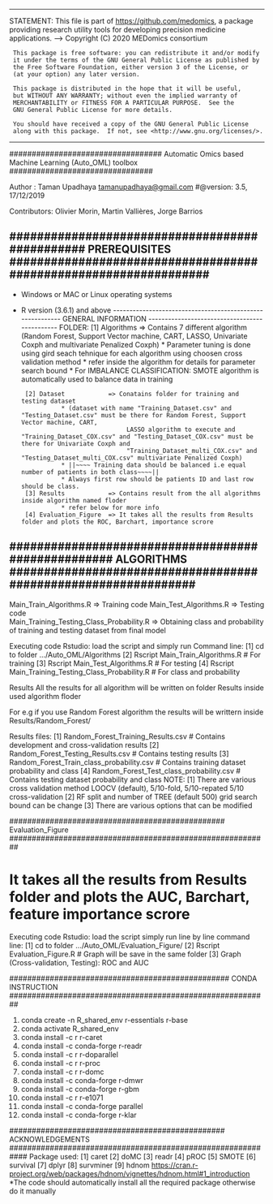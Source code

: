 --------------------------------------------------------------------------
 STATEMENT:
 This file is part of <https://github.com/medomics>, a package providing 
 research utility tools for developing precision medicine applications.
 --> Copyright (C) 2020  MEDomics consortium

     This package is free software: you can redistribute it and/or modify
     it under the terms of the GNU General Public License as published by
     the Free Software Foundation, either version 3 of the License, or
     (at your option) any later version.

     This package is distributed in the hope that it will be useful,
     but WITHOUT ANY WARRANTY; without even the implied warranty of
     MERCHANTABILITY or FITNESS FOR A PARTICULAR PURPOSE.  See the
     GNU General Public License for more details.
 
     You should have received a copy of the GNU General Public License
     along with this package.  If not, see <http://www.gnu.org/licenses/>.

-----------------------------------------------------------------------------------------------------------------------------
################################## Automatic Omics based Machine Learning (Auto_OML) toolbox ################################

Author   : Taman Upadhaya <tamanupadhaya@gmail.com>
#@version: 3.5, 17/12/2019

Contributors: Olivier Morin, Martin Vallières, Jorge Barrios


############################################### PREREQUISITES #################################################################
------------------------------------------------------------------------------------------------------------------------------
* Windows or MAC or Linux operating systems
* R version (3.6.1) and above
---------------------------------------------------------- GENERAL INFORMATION ----------------------------------------------
FOLDER:
       [1] Algorithms         => Contains 7 different algorithm (Random Forest, Support Vector machine, CART, LASSO, Univariate Coxph and multivariate Penalized Coxph)
                                 * Parameter tuning is done using gird seach tehnique for each algorithm using choosen cross validation method
				 * refer inside the algorithm for details for parameter search bound
                                 * For IMBALANCE CLASSIFICATION: SMOTE algorithm is automatically used to balance data in training 
 
       [2] Dataset            => Conatains folder for training and testing dataset 
				 * (dataset with name "Training_Dataset.csv" and "Testing_Dataset.csv" must be there for Random Forest, Support Vector machine, CART, 
                                   LASSO algorithm to execute and "Training_Dataset_COX.csv" and "Testing_Dataset_COX.csv" must be there for Univariate Coxph and 
                                   "Training_Dataset_multi_COX.csv" and "Testing_Dataset_multi_COX.csv" multivariate Penalized Coxph)
				 * ||~~~~ Training data should be balanced i.e equal number of patients in both class~~~~||
				 * Always first row should be patients ID and last row should be class.
       [3] Results            => Contains result from the all algorithms inside algorithm named floder
				 * refer below for more info
       [4] Evaluation_Figure  => It takes all the results from Results folder and plots the ROC, Barchart, importance scrore


################################################### ALGORITHMS ###############################################################
------------------------------------------------------------------------------------------------------------------------------
Main_Train_Algorithms.R                    => Training code 
Main_Test_Algorithms.R                     => Testing code  
Main_Training_Testing_Class_Probability.R  => Obtaining class and probability of training and testing dataset from final model 

Executing code
Rstudio: load the script and simply run
Command line: [1] cd to folder .../Auto_OML/Algorithms
	      [2] Rscript Main_Train_Algorithms.R                    # For training
	      [3] Rscript Main_Test_Algorithms.R                     # For testing
	      [4] Rscript Main_Training_Testing_Class_Probability.R  # For class and probability


Results
All the results for all algorithm will be written on folder Results inside used algorithm floder

For e.g if you use Random Forest algorithm the results will be writtern inside Results/Random_Forest/

Results files: [1] Random_Forest_Training_Results.csv        # Contains development and cross-validation results
	       [2] Random_Forest_Testing_Results.csv         # Contains testing results
               [3] Random_Forest_Train_class_probability.csv # Contains training dataset probability and class
	       [4] Random_Forest_Test_class_probability.csv  # Contains testing dataset probability and class
NOTE:
     [1] There are various cross validation method
         LOOCV (default), 5/10-fold, 5/10-repated 5/10 cross-validation
     [2] RF split and number of TREE (default 500) grid search bound can be change
     [3] There are various options that can be modified

################################################ Evaluation_Figure ##########################################################
# It takes all the results from Results folder and plots the AUC, Barchart, feature importance scrore

Executing code
Rstudio: load the script simply run line by line
command line: [1] cd to folder .../Auto_OML/Evaluation_Figure/
              [2] Rscript Evaluation_Figure.R # Graph will be save in the same folder
              [3] Graph (Cross-validation, Testing): ROC and AUC 


################################################# CONDA INSTRUCTION ##########################################################
1.  conda create -n R_shared_env r-essentials r-base
2.  conda activate R_shared_env
3.  conda install -c r r-caret
4.  conda install -c conda-forge r-readr 
5.  conda install -c r r-doparallel 
6.  conda install -c r r-proc 
7.  conda install -c r r-domc 
8.  conda install -c conda-forge r-dmwr 
9.  conda install -c conda-forge r-gbm 
10. conda install -c r r-e1071
11. conda install -c conda-forge parallel
12. conda install -c conda-forge r-klar 

################################################ ACKNOWLEDGEMENTS ############################################################
Package used: [1] caret
	      [2] doMC
	      [3] readr
	      [4] pROC
	      [5] SMOTE
	      [6] survival
	      [7] dplyr
	      [8] survminer
              [9] hdnom https://cran.r-project.org/web/packages/hdnom/vignettes/hdnom.html#1_introduction
*The code should automatically install all the required package otherwise do it manually

